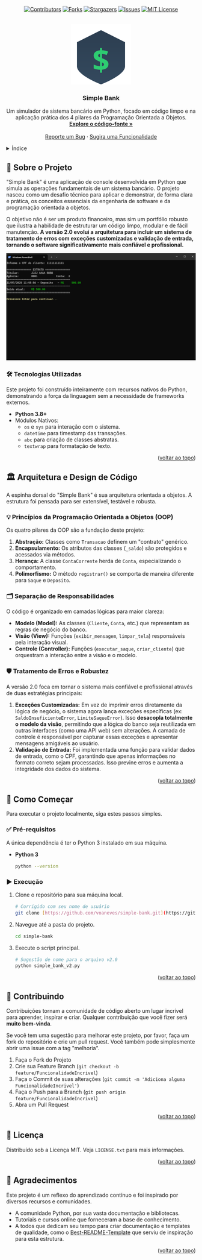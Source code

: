 <a name="readme-top"></a>

<div align="center">
  
  [![Contributors][contributors-shield]][contributors-url]
  [![Forks][forks-shield]][forks-url]
  [![Stargazers][stars-shield]][stars-url]
  [![Issues][issues-shield]][issues-url]
  [![MIT License][license-shield]][license-url]

</div>
<br />
<div align="center">
  <a href="https://github.com/voaneves/simple-bank">
    <img src="assets/img/logo.svg" alt="Logo" width="160" height="160">
  </a>
  <h3 align="center">Simple Bank</h3>
  <p align="center">
    Um simulador de sistema bancário em Python, focado em código limpo e na aplicação prática dos 4 pilares da Programação Orientada a Objetos.
    <br />
    <a href="https://github.com/voaneves/simple-bank"><strong>Explore o código-fonte »</strong></a>
    <br />
    <br />
    <a href="https://github.com/voaneves/simple-bank/issues">Reporte um Bug</a>
    ·
    <a href="https://github.com/voaneves/simple-bank/issues">Sugira uma Funcionalidade</a>
  </p>
</div>

<details>
  <summary>Índice</summary>
  <ol>
    <li>
      <a href="#-sobre-o-projeto">Sobre o Projeto</a>
      <ul>
        <li><a href="#-tecnologias-utilizadas">Tecnologias Utilizadas</a></li>
      </ul>
    </li>
    <li>
      <a href="#-arquitetura-e-design-de-código">Arquitetura e Design de Código</a>
      <ul>
        <li><a href="#-princípios-da-programação-orientada-a-objetos-oop">Princípios da Programação Orientada a Objetos (OOP)</a></li>
        <li><a href="#-separação-de-responsabilidades">Separação de Responsabilidades</a></li>
        <li><a href="#-tratamento-de-erros-e-robustez">Tratamento de Erros e Robustez</a></li>
      </ul>
    </li>
    <li>
      <a href="#-como-começar">Como Começar</a>
      <ul>
        <li><a href="#-pré-requisitos">Pré-requisitos</a></li>
        <li><a href="#-execução">Execução</a></li>
      </ul>
    </li>
    <li><a href="#-contribuindo">Contribuindo</a></li>
    <li><a href="#-licença">Licença</a></li>
    <li><a href="#-agradecimentos">Agradecimentos</a></li>
  </ol>
</details>

## 🏦 Sobre o Projeto

"Simple Bank" é uma aplicação de console desenvolvida em Python que simula as operações fundamentais de um sistema bancário. O projeto nasceu como um desafio técnico para aplicar e demonstrar, de forma clara e prática, os conceitos essenciais da engenharia de software e da programação orientada a objetos.

O objetivo não é ser um produto financeiro, mas sim um portfólio robusto que ilustra a habilidade de estruturar um código limpo, modular e de fácil manutenção. **A versão 2.0 evolui a arquitetura para incluir um sistema de tratamento de erros com exceções customizadas e validação de entrada, tornando o software significativamente mais confiável e profissional.**

<div align="center">
  <img src="assets/img/screenshot.png" alt="Screenshot do terminal executando o Simple Bank">
</div>

### 🛠️ Tecnologias Utilizadas

Este projeto foi construído inteiramente com recursos nativos do Python, demonstrando a força da linguagem sem a necessidade de frameworks externos.

* **Python 3.8+**
* Módulos Nativos:
    * `os` e `sys` para interação com o sistema.
    * `datetime` para timestamp das transações.
    * `abc` para criação de classes abstratas.
    * `textwrap` para formatação de texto. <p align="right">(<a href="#readme-top">voltar ao topo</a>)</p>

## 🏛️ Arquitetura e Design de Código

A espinha dorsal do "Simple Bank" é sua arquitetura orientada a objetos. A estrutura foi pensada para ser extensível, testável e robusta.

### 💡 Princípios da Programação Orientada a Objetos (OOP)

Os quatro pilares da OOP são a fundação deste projeto:

1.  **Abstração:** Classes como `Transacao` definem um "contrato" genérico.
2.  **Encapsulamento:** Os atributos das classes (`_saldo`) são protegidos e acessados via métodos.
3.  **Herança:** A classe `ContaCorrente` herda de `Conta`, especializando o comportamento.
4.  **Polimorfismo:** O método `registrar()` se comporta de maneira diferente para `Saque` e `Deposito`.

### 🗂️ Separação de Responsabilidades

O código é organizado em camadas lógicas para maior clareza:

-   **Modelo (Model):** As classes (`Cliente`, `Conta`, etc.) que representam as regras de negócio do banco.
-   **Visão (View):** Funções (`exibir_mensagem`, `limpar_tela`) responsáveis pela interação visual.
-   **Controle (Controller):** Funções (`executar_saque`, `criar_cliente`) que orquestram a interação entre a visão e o modelo.

### 🛡️ Tratamento de Erros e Robustez

A versão 2.0 foca em tornar o sistema mais confiável e profissional através de duas estratégias principais:

1.  **Exceções Customizadas:** Em vez de imprimir erros diretamente da lógica de negócio, o sistema agora lança exceções específicas (ex: `SaldoInsuficienteError`, `LimiteSaqueError`). Isso **desacopla totalmente o modelo da visão**, permitindo que a lógica do banco seja reutilizada em outras interfaces (como uma API web) sem alterações. A camada de controle é responsável por capturar essas exceções e apresentar mensagens amigáveis ao usuário.
2.  **Validação de Entrada:** Foi implementada uma função para validar dados de entrada, como o CPF, garantindo que apenas informações no formato correto sejam processadas. Isso previne erros e aumenta a integridade dos dados do sistema.

<p align="right">(<a href="#readme-top">voltar ao topo</a>)</p>

## 🚀 Como Começar

Para executar o projeto localmente, siga estes passos simples.

### ✅ Pré-requisitos

A única dependência é ter o Python 3 instalado em sua máquina.

* **Python 3**
    ```sh
    python --version
    ```

### ▶️ Execução

1.  Clone o repositório para sua máquina local.
    ```sh
    # Corrigido com seu nome de usuário
    git clone [https://github.com/voaneves/simple-bank.git](https://github.com/voaneves/simple-bank.git)
    ```
2.  Navegue até a pasta do projeto.
    ```sh
    cd simple-bank
    ```
3.  Execute o script principal.
    ```sh
    # Sugestão de nome para o arquivo v2.0
    python simple_bank_v2.py
    ```

<p align="right">(<a href="#readme-top">voltar ao topo</a>)</p>

## 🤝 Contribuindo

Contribuições tornam a comunidade de código aberto um lugar incrível para aprender, inspirar e criar. Qualquer contribuição que você fizer será **muito bem-vinda**.

Se você tem uma sugestão para melhorar este projeto, por favor, faça um fork do repositório e crie um pull request. Você também pode simplesmente abrir uma issue com a tag "melhoria".

1.  Faça o Fork do Projeto
2.  Crie sua Feature Branch (`git checkout -b feature/FuncionalidadeIncrivel`)
3.  Faça o Commit de suas alterações (`git commit -m 'Adiciona alguma FuncionalidadeIncrivel'`)
4.  Faça o Push para a Branch (`git push origin feature/FuncionalidadeIncrivel`)
5.  Abra um Pull Request

<p align="right">(<a href="#readme-top">voltar ao topo</a>)</p>

## 📜 Licença

Distribuído sob a Licença MIT. Veja `LICENSE.txt` para mais informações.

<p align="right">(<a href="#readme-top">voltar ao topo</a>)</p>

## 🙏 Agradecimentos

Este projeto é um reflexo do aprendizado contínuo e foi inspirado por diversos recursos e comunidades.

* A comunidade Python, por sua vasta documentação e bibliotecas.
* Tutoriais e cursos online que forneceram a base de conhecimento.
* A todos que dedicam seu tempo para criar documentação e templates de qualidade, como o [Best-README-Template](https://github.com/othneildrew/Best-README-Template) que serviu de inspiração para esta estrutura.

<p align="right">(<a href="#readme-top">voltar ao topo</a>)</p>

[contributors-shield]: https://img.shields.io/github/contributors/voaneves/simple-bank.svg?style=for-the-badge
[contributors-url]: https://github.com/voaneves/simple-bank/graphs/contributors
[forks-shield]: https://img.shields.io/github/forks/voaneves/simple-bank.svg?style=for-the-badge
[forks-url]: https://github.com/voaneves/simple-bank/network/members
[stars-shield]: https://img.shields.io/github/stars/voaneves/simple-bank.svg?style=for-the-badge
[stars-url]: https://github.com/voaneves/simple-bank/stargazers
[issues-shield]: https://img.shields.io/github/issues/voaneves/simple-bank.svg?style=for-the-badge
[issues-url]: https://github.com/voaneves/simple-bank/issues
[license-shield]: https://img.shields.io/github/license/voaneves/simple-bank.svg?style=for-the-badge
[license-url]: https://github.com/voaneves/simple-bank/blob/main/LICENSE.txt

